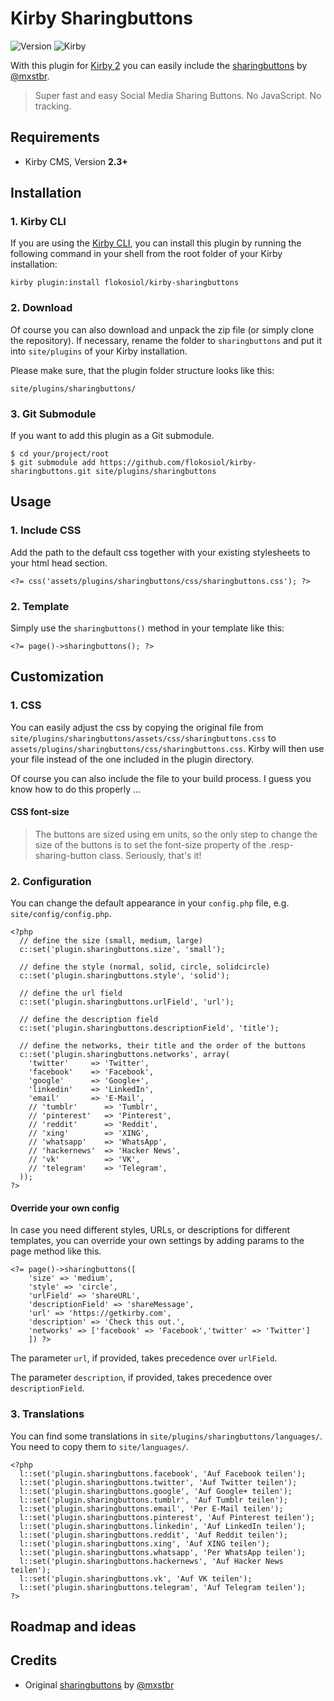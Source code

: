 # Kirby Sharingbuttons

![Version](https://img.shields.io/badge/Version-1.1-green.svg) ![Kirby](https://img.shields.io/badge/Kirby-2.3+-red.svg)

With this plugin for [Kirby 2](http://getkirby.com) you can easily include the [sharingbuttons](http://sharingbuttons.io/) by [@mxstbr](https://github.com/mxstbr).

> Super fast and easy Social Media Sharing Buttons. No JavaScript. No tracking.


## Requirements

+ Kirby CMS, Version **2.3+**


## Installation

### 1. Kirby CLI

If you are using the [Kirby CLI](https://github.com/getkirby/cli), you can install this plugin by running the following command in your shell from the root folder of your Kirby installation:

```
kirby plugin:install flokosiol/kirby-sharingbuttons
```

### 2. Download

Of course you can also download and unpack the zip file (or simply clone the repository). If necessary, rename the folder to `sharingbuttons` and put it into `site/plugins` of your Kirby installation.

Please make sure, that the plugin folder structure looks like this:

```
site/plugins/sharingbuttons/
```

### 3. Git Submodule

If you want to add this plugin as a Git submodule.

```
$ cd your/project/root
$ git submodule add https://github.com/flokosiol/kirby-sharingbuttons.git site/plugins/sharingbuttons
```



## Usage

### 1. Include CSS

Add the path to the default css together with your existing stylesheets to your html head section.

```
<?= css('assets/plugins/sharingbuttons/css/sharingbuttons.css'); ?>
```

### 2. Template

Simply use the `sharingbuttons()` method in your template like this:


```
<?= page()->sharingbuttons(); ?>
```


## Customization

### 1. CSS

You can easily adjust the css by copying the original file from `site/plugins/sharingbuttons/assets/css/sharingbuttons.css` to `assets/plugins/sharingbuttons/css/sharingbuttons.css`. Kirby will then use your file instead of the one included in the plugin directory.

Of course you can also include the file to your build process. I guess you know how to do this properly …

#### CSS font-size

> The buttons are sized using em units, so the only step to change the size of the buttons is to set the font-size property of the .resp-sharing-button class. Seriously, that's it!


### 2. Configuration

You can change the default appearance in your `config.php` file, e.g. `site/config/config.php`.

```
<?php
  // define the size (small, medium, large)
  c::set('plugin.sharingbuttons.size', 'small');

  // define the style (normal, solid, circle, solidcircle)
  c::set('plugin.sharingbuttons.style', 'solid');

  // define the url field
  c::set('plugin.sharingbuttons.urlField', 'url');

  // define the description field
  c::set('plugin.sharingbuttons.descriptionField', 'title');

  // define the networks, their title and the order of the buttons
  c::set('plugin.sharingbuttons.networks', array(
    'twitter'     => 'Twitter',
    'facebook'    => 'Facebook',
    'google'      => 'Google+',
    'linkedin'    => 'LinkedIn',
    'email'       => 'E-Mail',
    // 'tumblr'      => 'Tumblr',
    // 'pinterest'   => 'Pinterest',
    // 'reddit'      => 'Reddit',
    // 'xing'        => 'XING',
    // 'whatsapp'    => 'WhatsApp',
    // 'hackernews'  => 'Hacker News',
    // 'vk'          => 'VK',
    // 'telegram'    => 'Telegram',
  ));
?>
```

#### Override your own config

In case you need different styles, URLs, or descriptions for different templates, you can override your own settings by adding params to the page method like this.

```
<?= page()->sharingbuttons([
    'size' => 'medium',
    'style' => 'circle',
    'urlField' => 'shareURL',
    'descriptionField' => 'shareMessage',
    'url' => 'https://getkirby.com',
    'description' => 'Check this out.',
    'networks' => ['facebook' => 'Facebook','twitter' => 'Twitter']
    ]) ?>
```

The parameter `url`, if provided, takes precedence over `urlField`.

The parameter `description`, if provided, takes precedence over `descriptionField`.

### 3. Translations

You can find some translations in `site/plugins/sharingbuttons/languages/`. You need to copy them to `site/languages/`.

```
<?php
  l::set('plugin.sharingbuttons.facebook', 'Auf Facebook teilen');
  l::set('plugin.sharingbuttons.twitter', 'Auf Twitter teilen');
  l::set('plugin.sharingbuttons.google', 'Auf Google+ teilen');
  l::set('plugin.sharingbuttons.tumblr', 'Auf Tumblr teilen');
  l::set('plugin.sharingbuttons.email', 'Per E-Mail teilen');
  l::set('plugin.sharingbuttons.pinterest', 'Auf Pinterest teilen');
  l::set('plugin.sharingbuttons.linkedin', 'Auf LinkedIn teilen');
  l::set('plugin.sharingbuttons.reddit', 'Auf Reddit teilen');
  l::set('plugin.sharingbuttons.xing', 'Auf XING teilen');
  l::set('plugin.sharingbuttons.whatsapp', 'Per WhatsApp teilen');
  l::set('plugin.sharingbuttons.hackernews', 'Auf Hacker News teilen');
  l::set('plugin.sharingbuttons.vk', 'Auf VK teilen');
  l::set('plugin.sharingbuttons.telegram', 'Auf Telegram teilen');
?>
```

## Roadmap and ideas

## Credits

+ Original [sharingbuttons](http://sharingbuttons.io/) by [@mxstbr](https://github.com/mxstbr)
